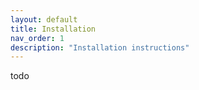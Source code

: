 ```yaml
---
layout: default
title: Installation
nav_order: 1
description: "Installation instructions"
---
```


todo
